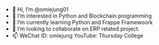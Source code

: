 - 👋 Hi, I’m @omiejung01
- 👀 I’m interested in Python and Blockchain programming
- 🌱 I’m currently learning Python and Frappe Framewoork
- 💞️ I’m looking to collaborate on ERP related project.
- 📫 WeChat ID: omiejung YouTube: Thursday College

<!---
omiejung01/omiejung01 is a ✨ special ✨ repository because its `README.md` (this file) appears on your GitHub profile.
You can click the Preview link to take a look at your changes.
--->
